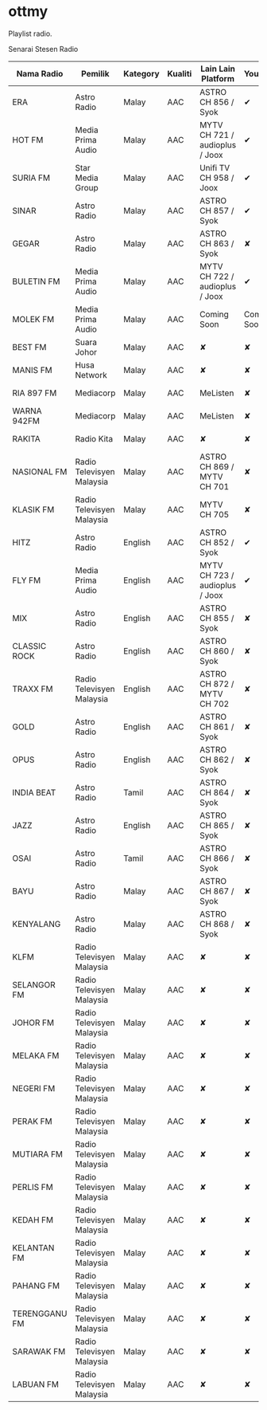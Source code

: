 # ottmy
Playlist radio.



Senarai Stesen Radio


| Nama Radio | Pemilik | Kategory | Kualiti | Lain Lain Platform | Youtube | Sumber |
|---|---|---|---|---|---|---|
| ERA | Astro Radio | Malay | AAC | ASTRO CH 856 / Syok  | ✔ | Official Website
| HOT FM | Media Prima Audio | Malay | AAC | MYTV CH 721 / audioplus / Joox | ✔ |  Official Website
| SURIA FM | Star Media Group | Malay | AAC | Unifi TV CH 958 / Joox | ✔ | Official Website 
| SINAR | Astro Radio | Malay | AAC | ASTRO CH 857 / Syok | ✔ | Official Website  
| GEGAR | Astro Radio | Malay | AAC | ASTRO CH 863 / Syok | ✘ | Official Website 
| BULETIN FM | Media Prima Audio | Malay | AAC | MYTV CH 722 / audioplus  / Joox | ✔ | Official Website 
| MOLEK FM | Media Prima Audio | Malay | AAC | Coming Soon | Coming Soon | Official Website 
| BEST FM | Suara Johor| Malay | AAC | ✘ | ✘ | Official Website
| MANIS FM | Husa Network| Malay | AAC | ✘ | ✘ | Official Website
| RIA 897 FM  | Mediacorp | Malay | AAC | MeListen | ✘ | Official Website
| WARNA 942FM | Mediacorp | Malay | AAC | MeListen | ✘ | Official Website
| RAKITA | Radio Kita | Malay | AAC | ✘ | ✘ | Official Website
| NASIONAL FM | Radio Televisyen Malaysia | Malay | AAC | ASTRO CH 869 / MYTV CH 701 | ✘ | Official Website
| KLASIK FM | Radio Televisyen Malaysia | Malay | AAC | MYTV CH 705 | ✘ | Official Website
| HITZ | Astro Radio | English | AAC | ASTRO CH 852 / Syok | ✔ | Official Website
| FLY FM | Media Prima Audio | English | AAC | MYTV CH 723 / audioplus / Joox | ✔ | Official Website
| MIX | Astro Radio | English | AAC | ASTRO CH 855 / Syok | ✘ | Official Website
| CLASSIC ROCK | Astro Radio | English | AAC | ASTRO CH 860 / Syok | ✘ | Official Website
| TRAXX FM | Radio Televisyen Malaysia | English | AAC | ASTRO CH 872 / MYTV CH 702 | ✘ | Official Website
| GOLD | Astro Radio | English | AAC | ASTRO CH 861 / Syok | ✘ | Official Website
| OPUS | Astro Radio | English | AAC | ASTRO CH 862 / Syok | ✘ | Official Website
| INDIA BEAT | Astro Radio | Tamil | AAC | ASTRO CH 864 / Syok | ✘ | Official Website
| JAZZ | Astro Radio | English | AAC | ASTRO CH 865 / Syok | ✘ | Official Website
| OSAI | Astro Radio | Tamil | AAC | ASTRO CH 866 / Syok | ✘ | Official Website
| BAYU | Astro Radio | Malay | AAC | ASTRO CH 867 / Syok | ✘ | Official Website
| KENYALANG | Astro Radio | Malay | AAC | ASTRO CH 868 / Syok | ✘ | Official Website
| KLFM | Radio Televisyen Malaysia | Malay | AAC | ✘ | ✘ | Official Website
| SELANGOR FM | Radio Televisyen Malaysia | Malay | AAC | ✘ | ✘ | Official Website
| JOHOR FM | Radio Televisyen Malaysia | Malay | AAC | ✘ | ✘ | Official Website
| MELAKA FM | Radio Televisyen Malaysia | Malay | AAC | ✘ | ✘ | Official Website
| NEGERI FM | Radio Televisyen Malaysia | Malay | AAC | ✘ | ✘ | Official Website
| PERAK FM | Radio Televisyen Malaysia | Malay | AAC | ✘ | ✘ | Official Website
| MUTIARA FM | Radio Televisyen Malaysia | Malay | AAC | ✘ | ✘ | Official Website
| PERLIS FM | Radio Televisyen Malaysia | Malay | AAC | ✘ | ✘ | Official Website
| KEDAH FM | Radio Televisyen Malaysia | Malay | AAC | ✘ | ✘ | Official Website
| KELANTAN FM | Radio Televisyen Malaysia | Malay | AAC | ✘ | ✘ | Official Website 
| PAHANG FM | Radio Televisyen Malaysia | Malay | AAC | ✘ | ✘ | Official Website
| TERENGGANU FM | Radio Televisyen Malaysia | Malay | AAC | ✘ | ✘ | Official Website
| SARAWAK FM | Radio Televisyen Malaysia | Malay | AAC | ✘ | ✘ | Official Website
| LABUAN FM | Radio Televisyen Malaysia | Malay | AAC | ✘ | ✘ | Official Website








 
